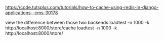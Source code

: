 https://code.tutsplus.com/tutorials/how-to-cache-using-redis-in-django-applications--cms-30178

view the difference between those two backends
loadtest -n 1000 -k  http://localhost:8000/store/cache
loadtest -n 1000 -k  http://localhost:8000/store/
